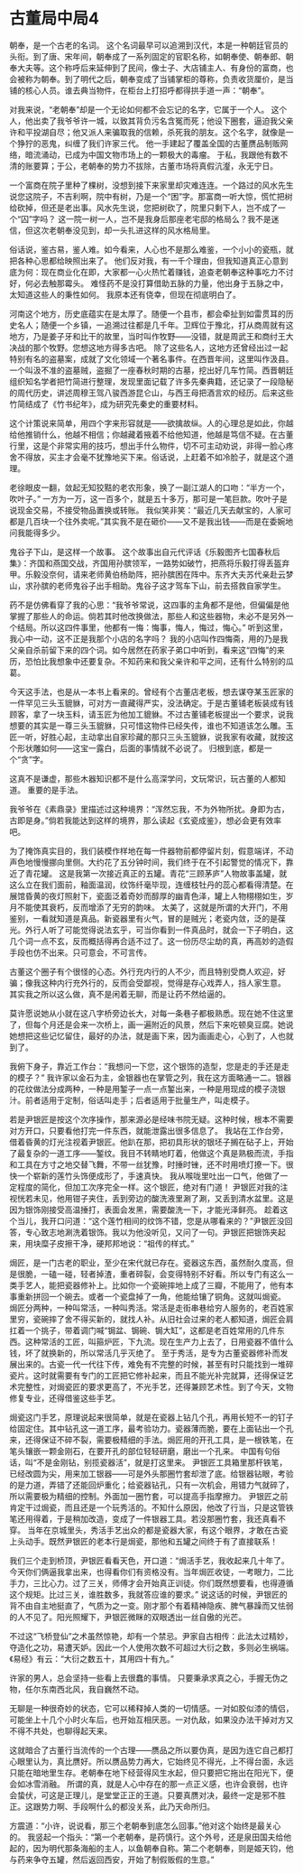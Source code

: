 # 古董局中局4

朝奉，是一个古老的名词。 这个名词最早可以追溯到汉代，本是一种朝廷官员的头衔。到了唐、宋年间，朝奉成了一系列固定的官职名称，如朝奉使、朝奉郎、朝奉大夫等。这个称呼后来延伸到了民间，像士子、大店铺主人、有身份的富商，也会被称为朝奉。到了明代之后，朝奉变成了当铺掌柜的尊称，负责收货厘价，是当铺的核心人员。谁去典当物件，在柜台上打招呼都得拱手道一声：“朝奉”。

对我来说，“老朝奉”却是一个无论如何都不会忘记的名字，它属于一个人。 这个人，他出卖了我爷爷许一城，以致其背负污名含冤而死；他设下圈套，逼迫我父亲许和平投湖自尽；他又派人来骗取我的信赖，杀死我的朋友。这个名字，就像是一个狰狞的恶鬼，纠缠了我们许家三代。 他一手建起了覆盖全国的古董赝品制贩网络，暗流涌动，已成为中国文物市场上的一颗极大的毒瘤。 于私，我跟他有数不清的账要算；于公，老朝奉的势力不拔除，古董市场将真假沆瀣，永无宁日。

一个富商在院子里种了棵树，没想到接下来家里却灾难连连。一个路过的风水先生说您这院子，不吉利啊，院中有树，乃是一个“困”字。那富商一听大惊，慌忙把树给砍掉，但还是老出事。风水先生说，您把树砍了，院里只剩下人，岂不成了一个“囚”字吗？ 这一院一树一人，岂不是我身后那座老宅邸的格局么？我不是迷信，但这次老朝奉没见到，却一头扎进这样的风水格局里。

俗话说，鉴古易，鉴人难。如今看来，人心也不是那么难鉴，一个小小的瓷瓶，就把各种心思都给映照出来了。 他们反对我，有一千个理由，但我知道真正心意到底为何：现在商业化在即，大家都一心火热忙着赚钱，追查老朝奉这种事吃力不讨好，何必去触那霉头。 难怪药不是没打算借助五脉的力量，他出身于五脉之中，太知道这些人的秉性如何。 我原本还有侥幸，但现在彻底明白了。

河南这个地方，历史底蕴实在是太厚了。随便一个县市，都会牵扯到如雷贯耳的历史名人；随便一个乡镇，一追溯过往都是几千年。卫辉位于豫北，打从商周就有这地方，乃是姜子牙和比干的故里，当时叫作牧野——没错，就是周武王和商纣王大决战的那个牧野。您想这地方得多古吧。 除了这些名人，这地方还曾经出过一起特别有名的盗墓案，成就了文化领域一个著名事件。在西晋年间，这里叫作汲县。一个叫汲不准的盗墓贼，盗掘了一座春秋时期的古墓，挖出好几车竹简。西晋朝廷组织知名学者把竹简进行整理，发现里面记载了许多先秦典籍，还记录了一段隐秘的周代历史，讲述周穆王驾八骏西游昆仑山，与西王母把酒言欢的经历。后来这些竹简结成了《竹书纪年》，成为研究先秦史的重要材料。

这个计策说来简单，用四个字来形容就是——欲擒故纵。人的心理总是如此，你越给他推销什么，他越不相信；你越藏着掖着不给他知道，他越是笃信不疑。在古董行里，这是个非常实用的技巧，想出手什么物件，切不可主动劝说，非得一脸心疼舍不得放，买主才会毫不犹豫地买下来。俗话说，上赶着不如冷脸子，就是这个道理。

老徐眼皮一翻，敛起无知狡黠的老农形象，换了一副江湖人的口吻：“半方一个，吹叶子。” 一方为一万，这一百多个，就是五十多万，那可是一笔巨款。吹叶子是说现金交易，不接受物品置换或转账。 我似笑非笑：“最近几天去献宝的，人家可都是几百块一个往外卖呢。”其实我不是在砸价——又不是我出钱——而是在委婉地问我能得多少。

鬼谷子下山，是这样一个故事。 这个故事出自元代评话《乐毅图齐七国春秋后集》：齐国和燕国交战，齐国用孙膑领军，一路势如破竹，把燕将乐毅打得丢盔弃甲。乐毅没奈何，请来老师黄伯杨助阵，把孙膑困在阵中。东齐大夫苏代亲赴云梦山，求孙膑的老师鬼谷子出手相助。鬼谷子这才驾车下山，前去搭救自家学生。

药不是仿佛看穿了我的心思：“我爷爷常说，这四事的主角都不是他，但偏偏是他掌握了那些人的命运。倘若其时他改换做法，那些人和这些器物，未必不是另外一个结局。所以这四件事里，他都有一悔：悔事，悔人，悔过，悔心。” 听到这里，我心中一动，这不正是我那个小店的名字吗？ 我的小店叫作四悔斋，用的乃是我父亲自杀前留下来的四个词。如今居然在药家子弟口中听到，看来这“四悔”的来历，恐怕比我想象中还要复杂。不知药来和我父亲许和平之间，还有什么特别的瓜葛。

今天这手法，也是从一本书上看来的。曾经有个古董店老板，想去谋夺某玉匠家的一件罕见三头玉貔貅，可对方一直藏得严实，没法确定。于是古董铺老板装成有钱顾客，拿了一块玉料，请玉匠为他加工貔貅。不过古董铺老板提出一个要求，说我想要的其实是一尊三头玉貔貅，只可惜这物件已经失传，谁也不知道该怎么雕。玉匠一听，好胜心起，主动拿出自家珍藏的那只三头玉貔貅，说我家有收藏，就按这个形状雕如何——这宝一露白，后面的事情就不必说了。 归根到底，都是一个“贪”字。

这真不是谦虚，那些木器知识都不是什么高深学问，文玩常识，玩古董的人都知道。 重要的是手法。

我爷爷在《素鼎录》里描述过这种境界：“浑然忘我，不为外物所扰。身即为古，古即是身。”倘若我能达到这样的境界，那么读起《玄瓷成鉴》，想必会更有效率吧。

为了掩饰真实目的，我们装模作样地在每一件器物前都停留片刻，假意端详，不动声色地慢慢挪向里侧。大约花了五分钟时间，我们终于在不引起警觉的情况下，靠近了青花罐。 这是我第一次接近真正的五罐。青花“三顾茅庐”人物故事盖罐，就这么立在我们面前，釉面温润，纹饰纤毫毕现，连缠枝牡丹的蕊心都看得清楚。在展馆昏黄的夜灯照射下，瓷面泛着奇妙而醇厚的幽青色泽，罐上人物栩栩如生，岁月不能使其衰朽，反而增添了无穷的韵味。 太美了，这就是所谓的大开门，不用鉴别，一看就知道是真品。新瓷器里有火气，冒的是贼光；老瓷内敛，泛的是葆光。外行人听了可能觉得说法玄乎，可当你看到一件真品时，就会一下子明白，这几个词一点不玄，反而概括得再合适不过了。这一份历尽尘劫的真，再高妙的造假手段也仿不出来。只可意会，不可言传。

古董这个圈子有个很怪的心态。外行充内行的人不少，而且特别受商人欢迎，好骗；像我这种内行充外行的，反而会受鄙视，觉得是存心戏弄人，挡人家生意。 其实我之所以这么做，真不是闲着无聊，而是让药不然给逼的。

莫许愿说她从小就在这八字桥旁边长大，对每一条巷子都极熟悉。现在她不住这里了，但每个月还是会来一次桥上，画一遍附近的风景，然后下来吃顿臭豆腐。她说她想把这些记忆留住，最好的办法，就是画下来，因为画画走心，心到了，人也就到了。

我俯下身子，靠近工作台：“我想问一下您，这个银饰的造型，您是走的手还是走的模子？” 我许家以金石为主，金银器也在掌管之列，我在这方面略通一二。银器的花纹做法分成两种，一种是用錾子一点一点錾出来，一种是用现成的模子浇银汁。前者适用于定制，俗话叫走手；后者适用于批量生产，叫走模子。

若是尹银匠是按这个次序操作，那来源必是经味书院无疑。这种时候，根本不需要对方开口，只要看他打完一件东西，就能泄露出很多信息了。 我站在工作台旁，借着昏黄的灯光注视着尹银匠。他趴在那，把初具形状的银坯子搁在砧子上，开始了最复杂的一道工序——錾纹。我目不转睛地盯着，他做这个真是熟极而流，手指和工具在方寸之地交替飞舞，不带一丝犹豫，时捶时锉，还不时用喷灯撩一下。很快一个崭新的莲竹头饰便成形了，手速真快。 我从喉咙里吐出一口气，他做了一定程度的简化，但加工次序完全一样。这个银匠，绝对有门道！ 尹银匠对我的注视恍若未见，他用钳子夹住，丢到旁边的酸洗液里涮了涮，又丢到清水盆里。这是因为银饰刚接受高温捶打，表面会发黑，需要酸洗一下，才能光泽鲜亮。 趁着这个当儿，我开口问道：“这个莲竹相间的纹饰不错，您是从哪看来的？”尹银匠没回答，专心致志地涮洗着银饰。我以为他没听见，又问了一句。尹银匠把银饰夹起来，用块糜子皮擦干净，硬邦邦地说：“祖传的样式。”

焗匠，是一门古老的职业，至少在宋代就已存在。瓷器这东西，虽然耐久度高，但是很脆，一磕一碰，轻者掉渣，重者碎裂，会变得特别不好看。所以专门有这么一类手艺人，能把瓷器修补上。比如你一个瓷碗摔地上成了三瓣，不能用了，他有本事重新拼回一个碗去。或者一个瓷盘掉了一角，他能给镶了铜角。这就叫焗瓷。 焗匠分两种，一种叫常活，一种叫秀活。常活是走街串巷给穷人服务的，老百姓家里穷，瓷碗摔了舍不得买新的，就找人补。从旧社会过来的老人都知道，焗匠会肩扛着一个挑子，带着调门喊“锔盆、锔碗、锔大缸”，这都是老百姓常用的几件东西。这种常活的工匠，叫箍炉匠，下九流。现在生产力上去了，日用瓷器不值什么钱，坏了就换新的，所以常活几乎灭绝了。 至于秀活，是专为古董瓷器修补而发展出来的。古瓷一代一代往下传，难免有不完整的时候，甚至有时只能找到一堆碎瓷片。这时就需要有专门的工匠把它修补起来，而且不能光补完就算，还得保证艺术完整性，对焗瓷匠的要求更高了，不光手艺，还得兼顾艺术性。到了今天，文物修复专业，还得借鉴这些手艺。

焗瓷这门手艺，原理说起来很简单，就是在瓷器上钻几个孔，再用长短不一的钉子给固定住。其中钻孔这一道工序，最考验功力。瓷器薄而脆，要在上面钻出一个孔来，还得保证不碎不裂，需要极精细的手法。焗匠用的开孔工具，是一根铁笔，在笔头镶嵌一颗金刚石，在要开孔的部位轻轻研磨，磨出一个孔来。 中国有句俗话，叫“不是金刚钻，别揽瓷器活”，就是打这里来。 尹银匠工具箱里那杆铁笔，已经改圆为尖，用来加工银器——可是外头那圈竹套却泄了底。给银器钻眼，考验的是力道，弄错了还能回炉重化；给瓷器钻孔，只有一次机会，用错力气就碎了，所以需要极为精细的控制。外面加一圈竹套，可以提高手指摩擦力。 尹银匠之前肯定干过焗瓷，而且还是一个玩秀活的。不知什么原因，他改了行当，只是这管铁笔还用得着，于是稍加改造，变成了一件银器工具。若没那圈竹套，我还真看不穿。 当年在京城里头，秀活手艺出众的都是瓷器大家，有这个眼界，才敢在古瓷上头动手。既然尹银匠的老本行是焗瓷，那他和五罐之间终于有了直接联系！

我们三个走到桥顶，尹银匠看看天色，开口道：“焗活手艺，我收起来几十年了。今天你们俩逼我拿出来，也得看你们有资格没有。当年焗匠收徒，一考眼力，二比手力，三比心力。过了三关，师傅才会开始真正训徒。你们既然想要看，也得遵循这个规矩。比过三关，谁胜数多，我就答应谁的要求。” 说这话的时候，尹银匠的背不由自主地挺直了，气质为之一变。刚才那个有着精神隐疾、脾气暴躁而又怯弱的人不见了。阳光照耀下，尹银匠微眯的双眼透出一丝自傲的光芒。

不过这“飞桥登仙”之术虽然惊艳，却有一个禁忌。尹家自古相传：此法太过精妙，夺造化之功，易遭天妒。因此一个人使用次数不可超过大衍之数，多则必生祸端。《易经》有云：“大衍之数五十，其用四十有九。”

许家的男人，总会坚持一些看上去很蠢的事情。 只要秉承求真之心，手握无伪之物，任尔东南西北风，我自巍然不动。

无聊是一种很奇妙的状态，它可以稀释掉人类的一切情感。一对如胶似漆的情侣，可能坐上十几个小时火车后，也开始互相厌恶。一对仇敌，如果没办法干掉对方又不得不共处，也聊得起天来。

这就暗合了古董行当流传的一个古理——赝品之所以要伪真，是因为连它自己都打心眼里认为，真比赝好。所以赝品势力再大，它始终见不得光，上不得台面，永远只能在暗地里生存。老朝奉在地下经营得风生水起，但只要把它拖出在阳光下，便会如冰雪消融。 所谓的真，就是人心中存在的那一点正义感，也许会衰弱，也许会蛰伏，可这是正理儿，是堂堂正正的王道。只要真赝对决，最终一定是邪不胜正。这跟势力啊、手段啊什么的都没关系，此乃天命所归。

方震道：“小许，说说看，那三个老朝奉到底怎么回事。”他对这个始终是最关心的。 我竖起一个指头：“第一个老朝奉，是药慎行。这个外号，还是泉田国夫给他起的，因为明代那条海船的主人，以鱼朝奉自称。第二个老朝奉，则是姬天钧，他与药来争夺五罐，然后返回西安，开始了制假贩假的生意。”
